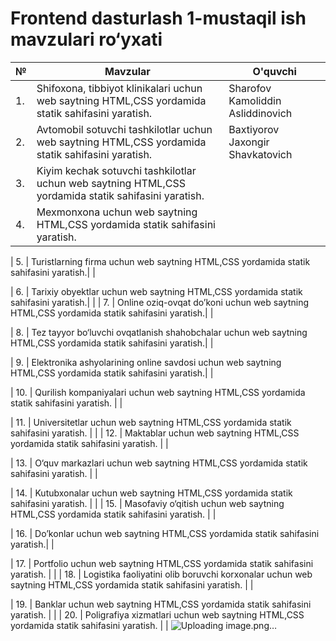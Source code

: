 # Frontend dasturlash 1-mustaqil ish mavzulari ro‘yxati
| №        | Mavzular | O'quvchi |
| -------- | ------- | ------- |
| 1. | Shifoxona, tibbiyot klinikalari uchun web saytning HTML,CSS yordamida statik sahifasini yaratish.       | Sharofov Kamoliddin Asliddinovich |
| 2. | Avtomobil sotuvchi tashkilotlar uchun web saytning HTML,CSS yordamida statik sahifasini yaratish.|Baxtiyorov Jaxongir Shavkatovich|
| 3. | Kiyim kechak sotuvchi tashkilotlar uchun web saytning HTML,CSS yordamida statik sahifasini yaratish. | |
|4. | Mexmonxona uchun web saytning HTML,CSS yordamida statik sahifasini yaratish. | |

| 5. | Turistlarning firma uchun web saytning HTML,CSS yordamida statik sahifasini yaratish.| |

| 6. | Tarixiy obyektlar uchun web saytning HTML,CSS yordamida statik sahifasini yaratish.| |
| 7. | Online oziq-ovqat do’koni uchun web saytning HTML,CSS yordamida statik sahifasini yaratish.| |

| 8. | Tez tayyor bo‘luvchi ovqatlanish shahobchalar uchun web saytning HTML,CSS yordamida statik sahifasini yaratish.| |

| 9. | Elektronika ashyolarining online savdosi uchun web saytning HTML,CSS yordamida statik sahifasini yaratish.| |

| 10. | Qurilish kompaniyalari uchun web saytning HTML,CSS yordamida statik sahifasini yaratish. | |

| 11. | Universitetlar uchun web saytning HTML,CSS yordamida statik sahifasini yaratish. | |
| 12. | Maktablar uchun web saytning HTML,CSS yordamida statik sahifasini yaratish. | |

| 13. | O‘quv markazlari uchun web saytning HTML,CSS yordamida statik sahifasini yaratish. | |

| 14. | Kutubxonalar uchun web saytning HTML,CSS yordamida statik sahifasini yaratish. | |
| 15. | Masofaviy o‘qitish uchun web saytning HTML,CSS yordamida statik sahifasini yaratish. | |

| 16. | Do’konlar uchun web saytning HTML,CSS yordamida statik sahifasini yaratish.| |

| 17. | Portfolio uchun web saytning HTML,CSS yordamida statik sahifasini yaratish. | |
| 18. | Logistika faoliyatini olib boruvchi korxonalar uchun web saytning HTML,CSS yordamida statik sahifasini yaratish. | |

| 19. | Banklar uchun web saytning HTML,CSS yordamida statik sahifasini yaratish. | |
| 20. | Poligrafiya xizmatlari uchun web saytning HTML,CSS yordamida statik sahifasini yaratish. | |
![Uploading image.png…]()

